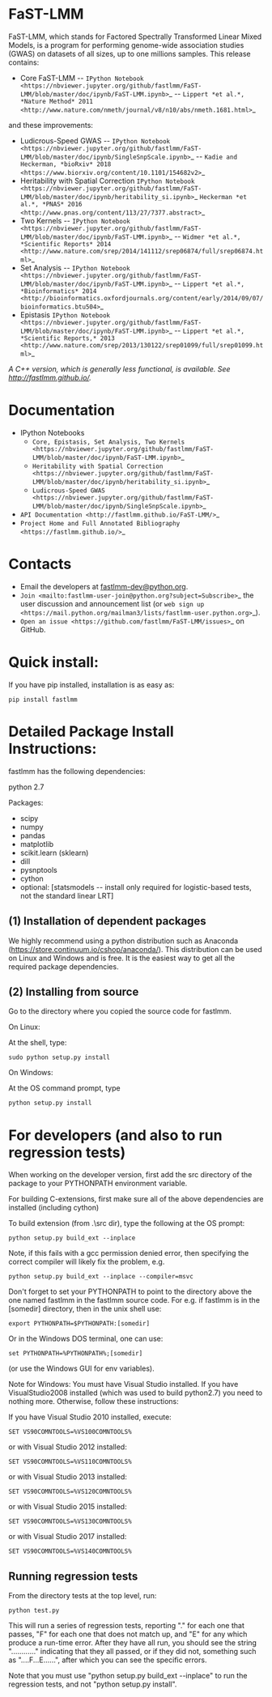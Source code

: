 FaST-LMM
=================================

FaST-LMM, which stands for Factored Spectrally Transformed Linear Mixed Models, is a program for performing 
genome-wide association studies (GWAS) on datasets of all sizes, up to one millions samples. This release contains:

* Core FaST-LMM -- `IPython Notebook <https://nbviewer.jupyter.org/github/fastlmm/FaST-LMM/blob/master/doc/ipynb/FaST-LMM.ipynb>`_  -- `Lippert *et al.*, *Nature Method* 2011 <http://www.nature.com/nmeth/journal/v8/n10/abs/nmeth.1681.html>`_

and these improvements:

* Ludicrous-Speed GWAS -- `IPython Notebook <https://nbviewer.jupyter.org/github/fastlmm/FaST-LMM/blob/master/doc/ipynb/SingleSnpScale.ipynb>`_  -- `Kadie and Heckerman, *bioRxiv* 2018 <https://www.biorxiv.org/content/10.1101/154682v2>`_
* Heritability with Spatial Correction `IPython Notebook <https://nbviewer.jupyter.org/github/fastlmm/FaST-LMM/blob/master/doc/ipynb/heritability_si.ipynb>`_ 	`Heckerman *et al.*, *PNAS* 2016 <http://www.pnas.org/content/113/27/7377.abstract>`_
* Two Kernels -- `IPython Notebook <https://nbviewer.jupyter.org/github/fastlmm/FaST-LMM/blob/master/doc/ipynb/FaST-LMM.ipynb>`_  -- `Widmer *et al.*, *Scientific Reports* 2014 <http://www.nature.com/srep/2014/141112/srep06874/full/srep06874.html>`_
* Set Analysis -- `IPython Notebook <https://nbviewer.jupyter.org/github/fastlmm/FaST-LMM/blob/master/doc/ipynb/FaST-LMM.ipynb>`_  -- `Lippert *et al.*, *Bioinformatics* 2014 <http://bioinformatics.oxfordjournals.org/content/early/2014/09/07/bioinformatics.btu504>`_
* Epistasis `IPython Notebook <https://nbviewer.jupyter.org/github/fastlmm/FaST-LMM/blob/master/doc/ipynb/FaST-LMM.ipynb>`_  -- `Lippert *et al.*, *Scientific Reports,* 2013 <http://www.nature.com/srep/2013/130122/srep01099/full/srep01099.html>`_

*A C++ version, which is generally less functional, is available. See http://fastlmm.github.io/.*


Documentation
=================================

* IPython Notebooks
	* `Core, Epistasis, Set Analysis, Two Kernels <https://nbviewer.jupyter.org/github/fastlmm/FaST-LMM/blob/master/doc/ipynb/FaST-LMM.ipynb>`_
	* `Heritability with Spatial Correction <https://nbviewer.jupyter.org/github/fastlmm/FaST-LMM/blob/master/doc/ipynb/heritability_si.ipynb>`_
	* `Ludicrous-Speed GWAS <https://nbviewer.jupyter.org/github/fastlmm/FaST-LMM/blob/master/doc/ipynb/SingleSnpScale.ipynb>`_
* `API Documentation <http://fastlmm.github.io/FaST-LMM/>`_
* `Project Home and Full Annotated Bibliography <https://fastlmm.github.io/>`_

Contacts
=================================

* Email the developers at fastlmm-dev@python.org.
* `Join <mailto:fastlmm-user-join@python.org?subject=Subscribe>`_ the user discussion and announcement list (or `web sign up <https://mail.python.org/mailman3/lists/fastlmm-user.python.org>`_).
* `Open an issue <https://github.com/fastlmm/FaST-LMM/issues>`_ on GitHub.

Quick install:
=================================

If you have pip installed, installation is as easy as:

    pip install fastlmm

Detailed Package Install Instructions:
==================================================================

fastlmm has the following dependencies:

python 2.7

Packages:

* scipy
* numpy
* pandas
* matplotlib
* scikit.learn (sklearn)
* dill
* pysnptools
* cython
* optional: [statsmodels -- install only required for logistic-based tests, not the standard linear LRT]


(1) Installation of dependent packages
-------------------------------------------

We highly recommend using a python distribution such as 
Anaconda (https://store.continuum.io/cshop/anaconda/).
This distribution can be used on Linux and Windows and is free.
It is the easiest way to get all the required package
dependencies.


(2) Installing from source
-------------------------------------------

Go to the directory where you copied the source code for fastlmm.

On Linux:

At the shell, type: 

    sudo python setup.py install


On Windows:

At the OS command prompt, type 

    python setup.py install



For developers (and also to run regression tests)
=====================================================

When working on the developer version, first add the src directory of the package to your PYTHONPATH 
environment variable.

For building C-extensions, first make sure all of the above dependencies are installed (including cython)

To build extension (from .\src dir), type the following at the OS prompt:

    python setup.py build_ext --inplace


Note, if this fails with a gcc permission denied error, then specifying the correct compiler will
likely fix the problem, e.g.

    python setup.py build_ext --inplace --compiler=msvc


Don't forget to set your PYTHONPATH to point to the directory above the one named fastlmm in
the fastlmm source code. For e.g. if fastlmm is in the [somedir] directory, then
in the unix shell use:

    export PYTHONPATH=$PYTHONPATH:[somedir]

Or in the Windows DOS terminal,
one can use: 

    set PYTHONPATH=%PYTHONPATH%;[somedir]

(or use the Windows GUI for env variables).

Note for Windows: You must have Visual Studio installed. If you have VisualStudio2008 installed 
(which was used to build python2.7) you need to nothing more. Otherwise, follow these instructions:

If you have Visual Studio 2010 installed, execute:

    SET VS90COMNTOOLS=%VS100COMNTOOLS%

or with Visual Studio 2012 installed:

    SET VS90COMNTOOLS=%VS110COMNTOOLS%

or with Visual Studio 2013 installed:

    SET VS90COMNTOOLS=%VS120COMNTOOLS%

or with Visual Studio 2015 installed:

    SET VS90COMNTOOLS=%VS130COMNTOOLS%

or with Visual Studio 2017 installed:

    SET VS90COMNTOOLS=%VS140COMNTOOLS%


Running regression tests
--------------------------------------

From the directory tests at the top level, run:

    python test.py

This will run a
series of regression tests, reporting "." for each one that passes, "F" for each
one that does not match up, and "E" for any which produce a run-time error. After
they have all run, you should see the string "............" indicating that they 
all passed, or if they did not, something such as "....F...E......", after which
you can see the specific errors.

Note that you must use "python setup.py build_ext --inplace" to run the 
regression tests, and not "python setup.py install".

